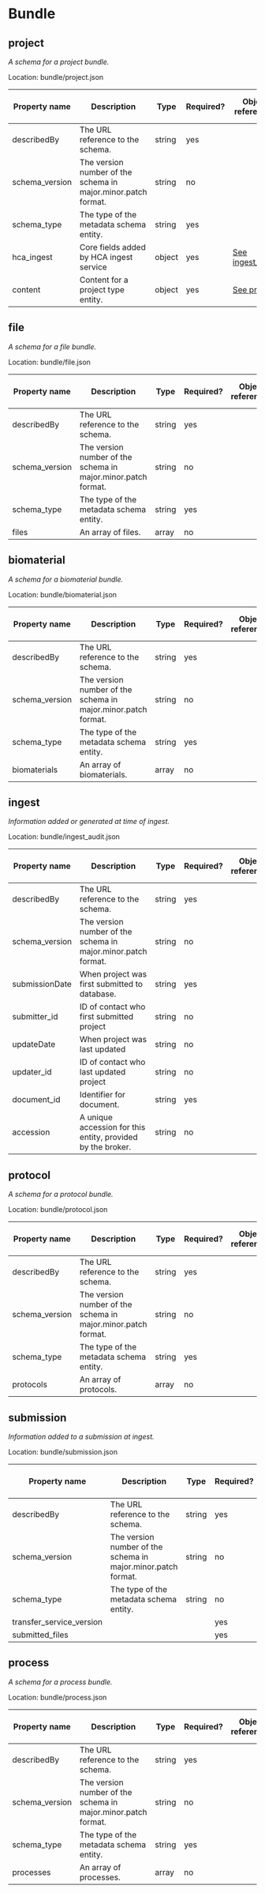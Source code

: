 # Bundle
## project
_A schema for a project bundle._

Location: bundle/project.json

Property name | Description | Type | Required? | Object reference? | User friendly name | Allowed values | Example 
--- | --- | --- | --- | --- | --- | --- | --- 
describedBy | The URL reference to the schema. | string | yes |  |  |  | 
schema_version | The version number of the schema in major.minor.patch format. | string | no |  |  |  | 
schema_type | The type of the metadata schema entity. | string | yes |  |  | project_bundle | 
hca_ingest | Core fields added by HCA ingest service | object | yes | [See   ingest_audit](.md/#ingest_audit) |  |  | 
content | Content for a project type entity. | object | yes | [See   project](.md/#project) |  |  | 

## file
_A schema for a file bundle._

Location: bundle/file.json

Property name | Description | Type | Required? | Object reference? | User friendly name | Allowed values | Example 
--- | --- | --- | --- | --- | --- | --- | --- 
describedBy | The URL reference to the schema. | string | yes |  |  |  | 
schema_version | The version number of the schema in major.minor.patch format. | string | no |  |  |  | 
schema_type | The type of the metadata schema entity. | string | yes |  |  | file_bundle | 
files | An array of files. | array | no |  |  |  | 

## biomaterial
_A schema for a biomaterial bundle._

Location: bundle/biomaterial.json

Property name | Description | Type | Required? | Object reference? | User friendly name | Allowed values | Example 
--- | --- | --- | --- | --- | --- | --- | --- 
describedBy | The URL reference to the schema. | string | yes |  |  |  | 
schema_version | The version number of the schema in major.minor.patch format. | string | no |  |  |  | 
schema_type | The type of the metadata schema entity. | string | yes |  |  | biomaterial_bundle | 
biomaterials | An array of biomaterials. | array | no |  |  |  | 

## ingest
_Information added or generated at time of ingest._

Location: bundle/ingest_audit.json

Property name | Description | Type | Required? | Object reference? | User friendly name | Allowed values | Example 
--- | --- | --- | --- | --- | --- | --- | --- 
describedBy | The URL reference to the schema. | string | yes |  |  |  | 
schema_version | The version number of the schema in major.minor.patch format. | string | no |  |  |  | 4.6.1
submissionDate | When project was first submitted to database. | string | yes |  |  |  | 
submitter_id | ID of contact who first submitted project | string | no |  |  |  | 
updateDate | When project was last updated | string | no |  |  |  | 
updater_id | ID of contact who last updated project | string | no |  |  |  | 
document_id | Identifier for document. | string | yes |  |  |  | 
accession | A unique accession for this entity, provided by the broker. | string | no |  |  |  | 

## protocol
_A schema for a protocol bundle._

Location: bundle/protocol.json

Property name | Description | Type | Required? | Object reference? | User friendly name | Allowed values | Example 
--- | --- | --- | --- | --- | --- | --- | --- 
describedBy | The URL reference to the schema. | string | yes |  |  |  | 
schema_version | The version number of the schema in major.minor.patch format. | string | no |  |  |  | 
schema_type | The type of the metadata schema entity. | string | yes |  |  | protocol_bundle | 
protocols | An array of protocols. | array | no |  |  |  | 

## submission
_Information added to a submission at ingest._

Location: bundle/submission.json

Property name | Description | Type | Required? | Object reference? | User friendly name | Allowed values | Example 
--- | --- | --- | --- | --- | --- | --- | --- 
describedBy | The URL reference to the schema. | string | yes |  |  |  | 
schema_version | The version number of the schema in major.minor.patch format. | string | no |  |  |  | 4.6.1
schema_type | The type of the metadata schema entity. | string | no |  |  | submission | 
transfer_service_version |  |  | yes |  |  |  | 
submitted_files |  |  | yes |  |  |  | 

## process
_A schema for a process bundle._

Location: bundle/process.json

Property name | Description | Type | Required? | Object reference? | User friendly name | Allowed values | Example 
--- | --- | --- | --- | --- | --- | --- | --- 
describedBy | The URL reference to the schema. | string | yes |  |  |  | 
schema_version | The version number of the schema in major.minor.patch format. | string | no |  |  |  | 
schema_type | The type of the metadata schema entity. | string | yes |  |  | process_bundle | 
processes | An array of processes. | array | no |  |  |  | 

